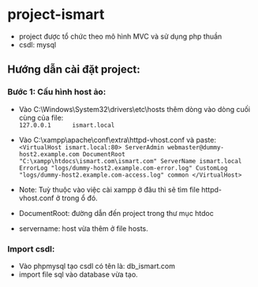 # project-ismart
- project được tổ chức theo mô hình MVC và sử dụng php thuần
- csdl: mysql
## Hướng dẫn cài đặt project:
### Bước 1: Cấu hình host ảo:
- Vào C:\Windows\System32\drivers\etc\hosts thêm dòng vào dòng cuối cùng của file:  
`127.0.0.1 	    ismart.local `
- Vào C:\xampp\apache\conf\extra\httpd-vhost.conf và paste:
` <VirtualHost ismart.local:80>
   ServerAdmin webmaster@dummy-host2.example.com
   DocumentRoot "C:\xampp\htdocs\ismart.com\ismart.com"
  ServerName ismart.local
    ErrorLog "logs/dummy-host2.example.com-error.log"
    CustomLog "logs/dummy-host2.example.com-access.log" common
</VirtualHost>`

- Note: Tuỳ thuộc vào việc cài xampp ở đâu thì sẽ tìm file httpd-vhost.conf ở trong ổ đó.
- DocumentRoot: đường dẫn đến project trong thư mục htdoc
- servername: host vừa thêm ở file hosts. 
### Import csdl:
- Vào phpmysql tạo csdl có tên là: db_ismart.com
- import file sql vào database vừa tạo.
